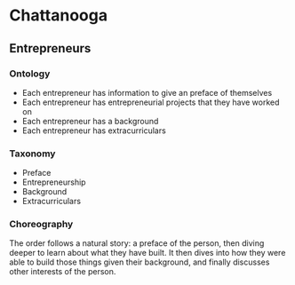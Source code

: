 
# Chattanooga

## Entrepreneurs

### Ontology
- Each entrepreneur has information to give an preface of themselves 
- Each entrepreneur has entrepreneurial projects that they have worked on 
- Each entrepreneur has a background
- Each entrepreneur has extracurriculars 


### Taxonomy
- Preface
- Entrepreneurship
- Background
- Extracurriculars

### Choreography
The order follows a natural story: a preface of the person, then diving deeper to learn about what they have built. It then dives into how they were able to build those things given their background, and finally discusses other interests of the person. 

